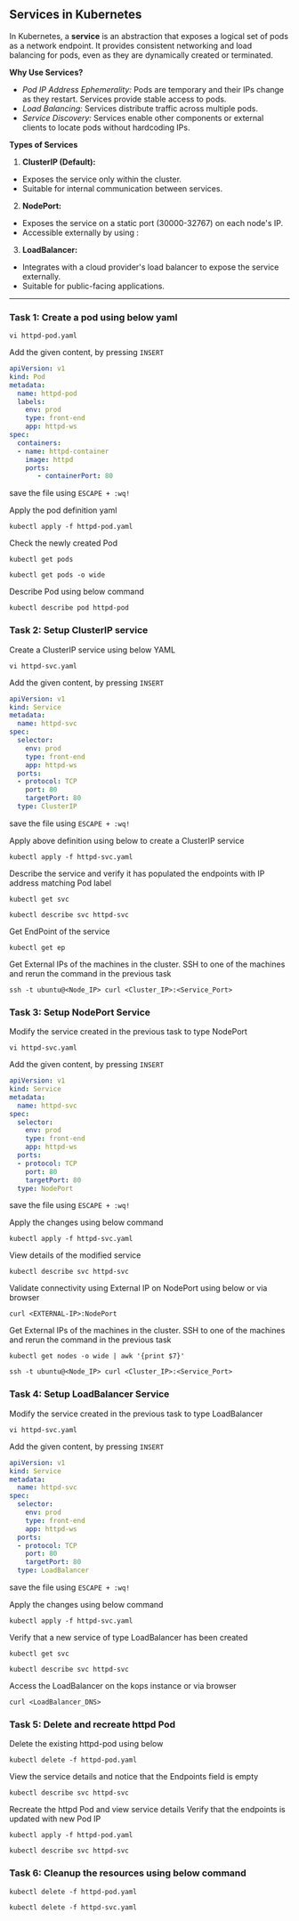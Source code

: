 ## Services in Kubernetes
In Kubernetes, a **service** is an abstraction that exposes a logical set of pods as a network endpoint. It provides consistent networking and load balancing for pods, even as they are dynamically created or terminated.

**Why Use Services?**
  * *Pod IP Address Ephemerality:* Pods are temporary and their IPs change as they restart. Services provide stable access to pods.
  * *Load Balancing:* Services distribute traffic across multiple pods.
  * *Service Discovery:* Services enable other components or external clients to locate pods without hardcoding IPs.

**Types of Services**

1. **ClusterIP (Default):**
  * Exposes the service only within the cluster.
  * Suitable for internal communication between services.

2. **NodePort:**
  * Exposes the service on a static port (30000-32767) on each node's IP.
  * Accessible externally by using <NodeIP>:<NodePort>

3. **LoadBalancer:**
  * Integrates with a cloud provider's load balancer to expose the service externally.
  * Suitable for public-facing applications.
  
----------------------------------------------------------------------
### Task 1: Create a pod using below yaml
```
vi httpd-pod.yaml
```

Add the given content, by pressing `INSERT`

```yaml
apiVersion: v1
kind: Pod
metadata:
  name: httpd-pod
  labels:
    env: prod 
    type: front-end
    app: httpd-ws
spec:
  containers:
  - name: httpd-container
    image: httpd
    ports:
       - containerPort: 80
```
save the file using `ESCAPE + :wq!`

Apply the pod definition yaml
```
kubectl apply -f httpd-pod.yaml
```
Check the newly created Pod
```
kubectl get pods
```
```
kubectl get pods -o wide
```
Describe Pod using below command
```
kubectl describe pod httpd-pod
```


### Task 2: Setup ClusterIP service
Create  a ClusterIP service using below YAML
```
vi httpd-svc.yaml
```
Add the given content, by pressing `INSERT`

```yaml
apiVersion: v1
kind: Service
metadata:
  name: httpd-svc
spec:
  selector:
    env: prod
    type: front-end
    app: httpd-ws
  ports:
  - protocol: TCP
    port: 80
    targetPort: 80
  type: ClusterIP
```
save the file using `ESCAPE + :wq!`

Apply above definition using below to create a ClusterIP service
```
kubectl apply -f httpd-svc.yaml
```
Describe the service and verify it has populated the endpoints with IP address matching Pod label
```
kubectl get svc
```
```
kubectl describe svc httpd-svc
```
Get EndPoint of the service
```
kubectl get ep  
```
Get External IPs of the machines in the cluster.
SSH to one of the machines and rerun the command in the previous task
```
ssh -t ubuntu@<Node_IP> curl <Cluster_IP>:<Service_Port>
```

### Task 3: Setup NodePort Service
Modify the service created in the previous task to type NodePort
```
vi httpd-svc.yaml
```
Add the given content, by pressing `INSERT`

```yaml
apiVersion: v1
kind: Service
metadata:
  name: httpd-svc
spec:
  selector:
    env: prod
    type: front-end
    app: httpd-ws
  ports:
  - protocol: TCP
    port: 80
    targetPort: 80
  type: NodePort
```
save the file using `ESCAPE + :wq!`

Apply the changes using below command
```
kubectl apply -f httpd-svc.yaml
```
View details of the modified service
```
kubectl describe svc httpd-svc
```
Validate connectivity using External IP on NodePort using below or via browser
```
curl <EXTERNAL-IP>:NodePort
```
Get External IPs of the machines in the cluster. SSH to one of the machines and rerun the command in the previous task
```
kubectl get nodes -o wide | awk '{print $7}'
```
```
ssh -t ubuntu@<Node_IP> curl <Cluster_IP>:<Service_Port>
```

### Task 4: Setup LoadBalancer Service
Modify the service created in the previous task to type LoadBalancer 
```
vi httpd-svc.yaml
```
Add the given content, by pressing `INSERT`

```yaml
apiVersion: v1
kind: Service
metadata:
  name: httpd-svc
spec:
  selector:
    env: prod
    type: front-end
    app: httpd-ws
  ports:
  - protocol: TCP
    port: 80
    targetPort: 80
  type: LoadBalancer
```
save the file using `ESCAPE + :wq!`

Apply the changes using below command
```
kubectl apply -f httpd-svc.yaml
```
Verify that a new service of type LoadBalancer has been created
```
kubectl get svc
```
```
kubectl describe svc httpd-svc
```
Access the LoadBalancer on the kops instance or via browser
```
curl <LoadBalancer_DNS>
```

### Task 5: Delete and recreate httpd Pod
Delete the existing httpd-pod using below
```
kubectl delete -f httpd-pod.yaml
```
View the service details and notice that the Endpoints field is empty
```
kubectl describe svc httpd-svc
```
Recreate the httpd Pod and view service details Verify that the endpoints is updated with new Pod IP
```
kubectl apply -f httpd-pod.yaml
```
```
kubectl describe svc httpd-svc
```

### Task 6: Cleanup the resources using below command
```
kubectl delete -f httpd-pod.yaml
```
```
kubectl delete -f httpd-svc.yaml
```
